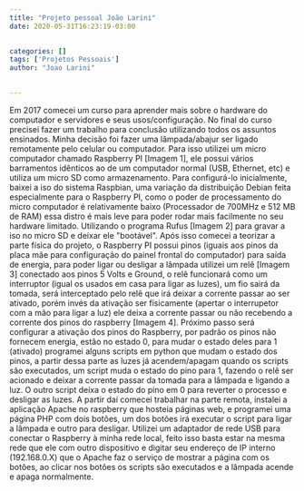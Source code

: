 ```yaml
---
title: "Projeto pessoal João Larini"
date: 2020-05-31T16:23:19-03:00
 

categories: []
tags: ['Projetos Pessoais']
author: "Joao Larini"
 

---
```


Em 2017 comecei um curso para aprender mais sobre o hardware do computador e servidores e seus usos/configuração. No final do curso precisei fazer um
trabalho para conclusão utilizando todos os assuntos ensinados. Minha decisão foi fazer uma lâmpada/abajur ser ligado remotamente pelo celular ou computador.
Para isso utilizei um micro computador chamado Raspberry PI [Imagem 1], ele possui vários barramentos idênticos ao de um computador normal (USB, Ethernet,
etc) e utiliza um micro SD como armazenamento. Para configurá-lo inicialmente, baixei a iso do sistema Raspbian, uma variação da distribuição Debian
feita especialmente para o Raspberry PI, como o poder de processamento do micro computador é relativamente baixo (Processador de 700MHz e 512 MB de RAM)
essa distro é mais leve para poder rodar mais facilmente no seu hardware limitado. Utilizando o programa Rufus [Imagem 2] para gravar a iso no micro SD e
deixar ele "bootável". Após isso comecei a teorizar a parte física do projeto, o Raspberry PI possui pinos (iguais aos pinos da placa mãe para
configuração do painel frontal do computador) para saída de energia, para poder ligar ou desligar a lâmpada utilizei um relê [Imagem 3] conectado aos
pinos 5 Volts e Ground, o relê funcionará como um interruptor (igual os usados em casa para ligar as luzes), um fio sairá da tomada, será interceptado
pelo relê que irá deixar a corrente passar ao ser ativado, porém invés da ativação ser fisicamente (apertar o interrupetor com a mão para ligar a luz)
ele deixa a corrente passar ou não recebendo a corrente dos pinos do raspberry [Imagem 4]. Próximo passo será configurar a ativação dos pinos do Raspberry,
por padrão os pinos não fornecem energia, estão no estado 0, para mudar o estado deles para 1 (ativado) programei alguns scripts em python que mudam o
estado dos pinos, a partir dessa parte as luzes já acendem/apagam quando os scripts são executados, um script muda o estado do pino para 1, fazendo o relê
ser acionado e deixar a corrente passar da tomada para a lâmpada e ligando a luz. O outro script deixa o estado do pino em 0 para reverter o processo e
desligar as luzes. A partir daí comecei trabalhar na parte remota, instalei a aplicação Apache no raspberry que hosteia páginas web, e programei uma página
PHP com dois botões, um dos botões irá executar o script para ligar a lâmpada e outro para desligar. Utilizei um adaptador de rede USB para conectar o
Raspberry à minha rede local, feito isso basta estar na mesma rede que ele com outro dispositivo e digitar seu endereço de IP interno (192.168.0.X) que
o Apache faz o serviço de mostrar a página com os botões, ao clicar nos botões os scripts são executados e a lâmpada acende e apaga normalmente.